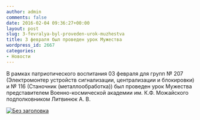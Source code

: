 ```yaml
---
author: admin
comments: false
date: 2016-02-04 09:36:27+00:00
layout: post
slug: 3-fevralya-byl-proveden-urok-muzhestva
title: 3 февраля был проведен урок Мужества
wordpress_id: 2667
categories:
- Новости
---
```


В рамках патриотического воспитания 03 февраля для групп № 207 (Электромонтер устройств сигнализации, централизации и блокировки) и № 116 (Станочник (металлообработка)) был проведен урок Мужества представителем Военно-космической академии им. К.Ф. Можайского подполковником Литвинюк А. В.

[![Без заголовка](http://www.cm-spb.ru/cms/wp-content/uploads/2016/02/Без-заголовка.jpg)](http://www.cm-spb.ru/cms/wp-content/uploads/2016/02/Без-заголовка.jpg)
